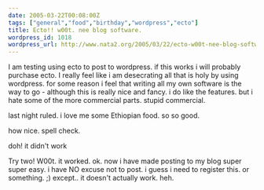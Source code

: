 ```yaml
---
date: 2005-03-22T00:08:00Z
tags: ["general","food","birthday","wordpress","ecto"]
title: Ecto!! w00t. nee blog software.
wordpress_id: 1018
wordpress_url: http://www.nata2.org/2005/03/22/ecto-w00t-nee-blog-software/
---
```


I am testing using ecto to post to wordpress. if this works i will probably purchase ecto. I really feel like i am desecrating all that is holy by using wordpress. for some reason i feel that writing all my own software is the way to go - although this is really nice and fancy. i do like the features. but i hate some of the more commercial parts. stupid commercial. 

last night ruled. i love me some Ethiopian food. so so good. 

how nice. spell check.

doh! it didn't work

Try two! W00t. it worked. ok. now i have made posting to my blog super super easy. i have NO excuse not to post. i guess i need to register this. or something. ;) except.. it doesn't actually work. heh. 

